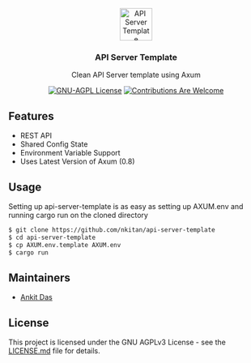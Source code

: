 <p align="center"><img src="https://www.rust-lang.org/static/images/rust-logo-blk.svg" height="64" alt="API Server Template"></p>
<h3 align="center">API Server Template</h3>
<p align="center">Clean API Server template using Axum</p>
<p align="center">
    <a href="https://github.com/nkitan/api-server-template/blob/master/LICENSE.md"><img src="https://img.shields.io/badge/license-AGPL-blue.svg" alt="GNU-AGPL License"></a>
    <a href="https://github.com/nkitan/api-server-template/issues"><img src="https://img.shields.io/badge/contributions-welcome-ff69b4.svg" alt="Contributions Are Welcome"></a>
</p>

## Features

- REST API
- Shared Config State
- Environment Variable Support
- Uses Latest Version of Axum (0.8)

## Usage

Setting up api-server-template is as easy as setting up AXUM.env and running cargo run on the cloned directory
```sh
$ git clone https://github.com/nkitan/api-server-template
$ cd api-server-template
$ cp AXUM.env.template AXUM.env
$ cargo run
```

## Maintainers

* [Ankit Das](https://github.com/nkitan)

## License

This project is licensed under the GNU AGPLv3 License - see the [LICENSE.md](LICENSE.md) file for details.
